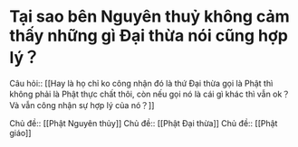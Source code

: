 # Tại sao bên Nguyên thuỷ không cảm thấy những gì Đại thừa nói cũng hợp lý？
Câu hỏi:: [[Hay là họ chỉ ko công nhận đó là thứ Đại thừa gọi là Phật thì không phải là Phật thực chất thôi, còn nếu gọi nó là cái gì khác thì vẫn ok？Và vẫn công nhận sự hợp lý của nó？]] 

Chủ đề:: [[Phật Nguyên thủy]] 
Chủ đề:: [[Phật Đại thừa]]
Chủ đề:: [[Phật giáo]]
